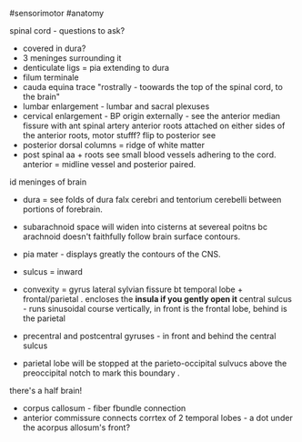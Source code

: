 #sensorimotor #anatomy 

spinal cord - questions to ask?
- covered in dura?
- 3 meninges surrounding it
- denticulate ligs = pia extending to dura 
- filum terminale 
- cauda equina 
trace "rostrally - toowards the top of the spinal cord, to the brain" 
- lumbar enlargement - lumbar and sacral plexuses 
- cervical enlargement - BP origin 
externally - see the anterior median fissure with ant spinal artery 
anterior roots attached on either sides of the anterior roots, motor stufff? 
flip to posterior see
- posterior dorsal columns = ridge of white matter 
- post spinal aa + roots
see small blood vessels adhering to the cord. anterior = midline vessel and posterior paired. 


id meninges of brain 
- dura = see folds of dura falx cerebri and tentorium cerebelli between portions of forebrain. 
- subarachnoid space will widen into cisterns at severeal poitns bc arachnoid doesn't faithfully follow brain surface contours. 
- pia mater - displays greatly the contours of the CNS. 
- sulcus = inward
- convexity = gyrus 
lateral sylvian fissure bt temporal lobe + frontal/parietal . encloses the **insula if you gently open it**
central sulcus - runs sinusoidal course vertically, in front is the frontal lobe, behind is the parietal 


- precentral and postcentral gyruses - in front and behind the central sulcus 
- parietal lobe will be stopped at the parieto-occipital sulvucs above the preoccipital notch to mark this boundary . 

there's a half brain! 
- corpus callosum -  fiber fbundle connection 
- anterior commissure connects corrtex of 2 temporal lobes - a dot under the acorpus allosum's front? 